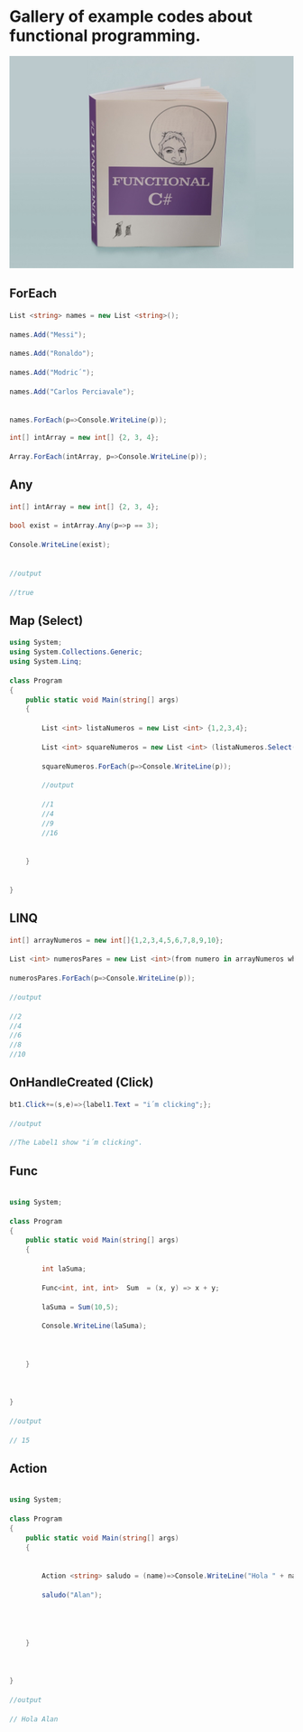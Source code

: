 

# Gallery of example codes about functional programming.


![This is a alt text.](/image/book-functional-cisar.jpg)


## ForEach


```C#
List <string> names = new List <string>();

names.Add("Messi");

names.Add("Ronaldo");

names.Add("Modric´");

names.Add("Carlos Perciavale");


names.ForEach(p=>Console.WriteLine(p));
```

```C#
int[] intArray = new int[] {2, 3, 4};

Array.ForEach(intArray, p=>Console.WriteLine(p));
```

## Any

```C#
int[] intArray = new int[] {2, 3, 4};

bool exist = intArray.Any(p=>p == 3);

Console.WriteLine(exist);


//output

//true
```
## Map (Select)

```C#
using System;
using System.Collections.Generic;
using System.Linq;

class Program
{
	public static void Main(string[] args)
	{
		
      	List <int> listaNumeros = new List <int> {1,2,3,4};

        List <int> squareNumeros = new List <int> (listaNumeros.Select(p=>p*p));

        squareNumeros.ForEach(p=>Console.WriteLine(p));

        //output

        //1
        //4
        //9
        //16	
		
	
	}
	
	
}
```

## LINQ
```C#
int[] arrayNumeros = new int[]{1,2,3,4,5,6,7,8,9,10};

List <int> numerosPares = new List <int>(from numero in arrayNumeros where numero % 2 == 0 select numero);

numerosPares.ForEach(p=>Console.WriteLine(p));

//output

//2
//4
//6
//8
//10
```
## OnHandleCreated (Click)
```C#
bt1.Click+=(s,e)=>{label1.Text = "i´m clicking";};

//output

//The Label1 show "i´m clicking".
```

## Func
```C#

using System;

class Program
{
    public static void Main(string[] args)
    {
   		
		int laSuma;

		Func<int, int, int>  Sum  = (x, y) => x + y;
		
		laSuma = Sum(10,5);

		Console.WriteLine(laSuma);


		
    }

	

}

//output

// 15
```


## Action
```C#

using System;

class Program
{
    public static void Main(string[] args)
    {
   	
		
		Action <string> saludo = (name)=>Console.WriteLine("Hola " + name);

		saludo("Alan");



		
    }

	

}

//output

// Hola Alan

```













